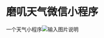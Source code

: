# 磨叽天气微信小程序
一个天气小程序![输入图片说明](https://gitee.com/uploads/images/2018/0412/180842_6055b63b_1606340.jpeg "gh_d7c3746448ee_258.jpg")